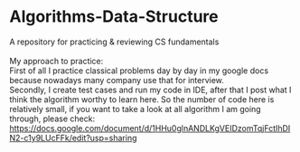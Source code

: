 # Algorithms-Data-Structure
A repository for practicing &amp; reviewing CS fundamentals</br></br>My approach to practice:</br>
First of all I practice classical problems day by day in my google docs because nowadays many company use that for interview.</br>Secondly, I create test cases and run 
my code in IDE, after that I post what I think the algorithm worthy to learn here. So the number of code here is relatively small, if you want to take a look at all algorithm I am
going through, please check: https://docs.google.com/document/d/1HHu0glnANDLKgVEIDzomTqjFctIhDIN2-c1y9LUcFFk/edit?usp=sharing
